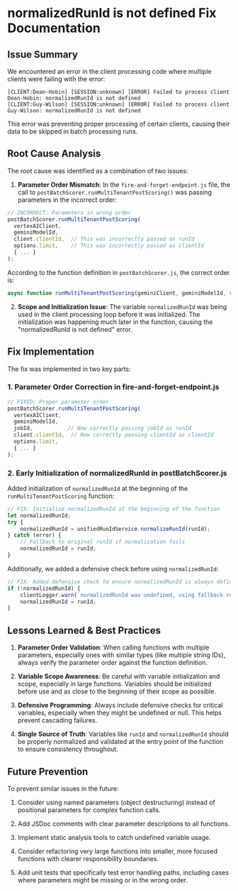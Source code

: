 # normalizedRunId is not defined Fix Documentation

## Issue Summary

We encountered an error in the client processing code where multiple clients were failing with the error:
```
[CLIENT:Dean-Hobin] [SESSION:unknown] [ERROR] Failed to process client Dean-Hobin: normalizedRunId is not defined
[CLIENT:Guy-Wilson] [SESSION:unknown] [ERROR] Failed to process client Guy-Wilson: normalizedRunId is not defined
```

This error was preventing proper processing of certain clients, causing their data to be skipped in batch processing runs.

## Root Cause Analysis

The root cause was identified as a combination of two issues:

1. **Parameter Order Mismatch**: In the `fire-and-forget-endpoint.js` file, the call to `postBatchScorer.runMultiTenantPostScoring()` was passing parameters in the incorrect order:

```javascript
// INCORRECT: Parameters in wrong order
postBatchScorer.runMultiTenantPostScoring(
  vertexAIClient,
  geminiModelId,
  client.clientId,  // This was incorrectly passed as runId
  options.limit,    // This was incorrectly passed as clientId
  { ... }
);
```

According to the function definition in `postBatchScorer.js`, the correct order is:

```javascript
async function runMultiTenantPostScoring(geminiClient, geminiModelId, runId, clientId = null, limit = null, options = {})
```

2. **Scope and Initialization Issue**: The variable `normalizedRunId` was being used in the client processing loop before it was initialized. The initialization was happening much later in the function, causing the "normalizedRunId is not defined" error.

## Fix Implementation

The fix was implemented in two key parts:

### 1. Parameter Order Correction in fire-and-forget-endpoint.js

```javascript
// FIXED: Proper parameter order
postBatchScorer.runMultiTenantPostScoring(
  vertexAIClient,
  geminiModelId,
  jobId,           // Now correctly passing jobId as runId
  client.clientId,  // Now correctly passing clientId as clientId
  options.limit,
  { ... }
);
```

### 2. Early Initialization of normalizedRunId in postBatchScorer.js

Added initialization of `normalizedRunId` at the beginning of the `runMultiTenantPostScoring` function:

```javascript
// FIX: Initialize normalizedRunId at the beginning of the function
let normalizedRunId;
try {
    normalizedRunId = unifiedRunIdService.normalizeRunId(runId);
} catch (error) {
    // Fallback to original runId if normalization fails
    normalizedRunId = runId;
}
```

Additionally, we added a defensive check before using `normalizedRunId`:

```javascript
// FIX: Added defensive check to ensure normalizedRunId is always defined
if (!normalizedRunId) {
    clientLogger.warn(`normalizedRunId was undefined, using fallback runId: ${runId}`);
    normalizedRunId = runId;
}
```

## Lessons Learned & Best Practices

1. **Parameter Order Validation**: When calling functions with multiple parameters, especially ones with similar types (like multiple string IDs), always verify the parameter order against the function definition.

2. **Variable Scope Awareness**: Be careful with variable initialization and scope, especially in large functions. Variables should be initialized before use and as close to the beginning of their scope as possible.

3. **Defensive Programming**: Always include defensive checks for critical variables, especially when they might be undefined or null. This helps prevent cascading failures.

4. **Single Source of Truth**: Variables like `runId` and `normalizedRunId` should be properly normalized and validated at the entry point of the function to ensure consistency throughout.

## Future Prevention

To prevent similar issues in the future:

1. Consider using named parameters (object destructuring) instead of positional parameters for complex function calls.

2. Add JSDoc comments with clear parameter descriptions to all functions.

3. Implement static analysis tools to catch undefined variable usage.

4. Consider refactoring very large functions into smaller, more focused functions with clearer responsibility boundaries.

5. Add unit tests that specifically test error handling paths, including cases where parameters might be missing or in the wrong order.